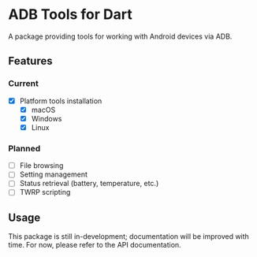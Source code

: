 # ADB Tools for Dart
A package providing tools for working with Android devices via ADB.

## Features
### Current
- [x] Platform tools installation
  - [x] macOS
  - [x] Windows
  - [x] Linux

### Planned
- [ ] File browsing
- [ ] Setting management
- [ ] Status retrieval (battery, temperature, etc.)
- [ ] TWRP scripting

## Usage
This package is still in-development; documentation will be improved with time.
For now, please refer to the API documentation.

